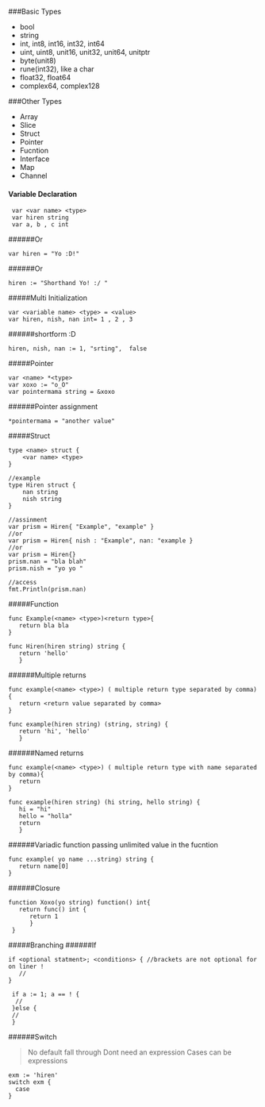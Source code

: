 ###Basic Types
 * bool
 * string
 * int, int8, int16, int32, int64
 * uint, uint8, unit16, unit32, unit64, unitptr
 * byte(unit8)
 * rune(int32), like a char
 * float32, float64
 * complex64, complex128

###Other Types
 * Array
 * Slice
 * Struct
 * Pointer
 * Fucntion
 * Interface
 * Map
 * Channel

#### Variable Declaration 
```
 var <var name> <type>
 var hiren string
 var a, b , c int
```
######Or
```
var hiren = "Yo :D!"
```
######Or 
```
hiren := "Shorthand Yo! :/ "
```
#####Multi Initialization
```
var <variable name> <type> = <value>
var hiren, nish, nan int= 1 , 2 , 3
```
######shortform  :D
```
hiren, nish, nan := 1, "srting",  false
```

#####Pointer
```
var <name> *<type>
var xoxo := "o_O"
var pointermama string = &xoxo
```
######Pointer assignment
```
*pointermama = "another value"
```
#####Struct
```
type <name> struct {
    <var name> <type>
}

//example
type Hiren struct {
    nan string
    nish string
}

//assinment
var prism = Hiren{ "Example", "example" }
//or
var prism = Hiren{ nish : "Example", nan: "example }
//or 
var prism = Hiren{}
prism.nan = "bla blah"
prism.nish = "yo yo "

//access 
fmt.Println(prism.nan)
```
#####Function
```
func Example(<name> <type>)<return type>{
   return bla bla
}

func Hiren(hiren string) string {
   return 'hello'
   }
```
######Multiple returns
```
func example(<name> <type>) ( multiple return type separated by comma){
   return <return value separated by comma>
}

func example(hiren string) (string, string) {
   return 'hi', 'hello'
   }
```
######Named returns
```
func example(<name> <type>) ( multiple return type with name separated by comma){
   return 
}

func example(hiren string) (hi string, hello string) {
   hi = "hi"
   hello = "holla"
   return
   }
```
######Variadic function
passing unlimited value in the fucntion
```
func example( yo name ...string) string {
   return name[0]
}
```
######Closure
```
function Xoxo(yo string) function() int{
   return func() int {
      return 1
      }
 }
```
#####Branching
######If
```
if <optional statment>; <conditions> { //brackets are not optional for on liner ! 
   //
}

 if a := 1; a == ! {
  //
 }else {
 //
 }
```
######Switch
>No default fall through
>Dont need an expression
>Cases can be expressions
```
exm := 'hiren'
switch exm {
  case 
}
```
